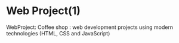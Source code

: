 # Web Project(1)
WebProject: Coffee shop : web development projects using modern technologies (HTML, CSS and JavaScript)
